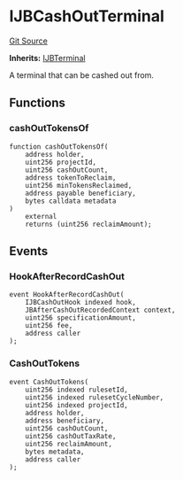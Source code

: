 # IJBCashOutTerminal
[Git Source](https://github.com/Bananapus/nana-core/blob/2998dca2fbd2658e2c8791d6dc8348147d69e28e/src/interfaces/IJBCashOutTerminal.sol)

**Inherits:**
[IJBTerminal](/src/interfaces/IJBTerminal.sol/interface.IJBTerminal.md)

A terminal that can be cashed out from.


## Functions
### cashOutTokensOf


```solidity
function cashOutTokensOf(
    address holder,
    uint256 projectId,
    uint256 cashOutCount,
    address tokenToReclaim,
    uint256 minTokensReclaimed,
    address payable beneficiary,
    bytes calldata metadata
)
    external
    returns (uint256 reclaimAmount);
```

## Events
### HookAfterRecordCashOut

```solidity
event HookAfterRecordCashOut(
    IJBCashOutHook indexed hook,
    JBAfterCashOutRecordedContext context,
    uint256 specificationAmount,
    uint256 fee,
    address caller
);
```

### CashOutTokens

```solidity
event CashOutTokens(
    uint256 indexed rulesetId,
    uint256 indexed rulesetCycleNumber,
    uint256 indexed projectId,
    address holder,
    address beneficiary,
    uint256 cashOutCount,
    uint256 cashOutTaxRate,
    uint256 reclaimAmount,
    bytes metadata,
    address caller
);
```

